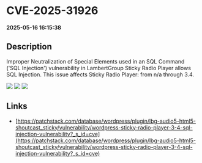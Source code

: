 # CVE-2025-31926

**2025-05-16 16:15:38**

## Description
Improper Neutralization of Special Elements used in an SQL Command ('SQL Injection') vulnerability in LambertGroup Sticky Radio Player allows SQL Injection. This issue affects Sticky Radio Player: from n/a through 3.4.

![](https://img.shields.io/static/v1?label=Score&message=8.5&color=red)
![](https://img.shields.io/static/v1?label=Severity&message=HIGH&color=red)
![](https://img.shields.io/static/v1?label=CWE&message=SQL&color=green)

## Links
- [https://patchstack.com/database/wordpress/plugin/lbg-audio5-html5-shoutcast_sticky/vulnerability/wordpress-sticky-radio-player-3-4-sql-injection-vulnerability?_s_id=cve](https://patchstack.com/database/wordpress/plugin/lbg-audio5-html5-shoutcast_sticky/vulnerability/wordpress-sticky-radio-player-3-4-sql-injection-vulnerability?_s_id=cve)
